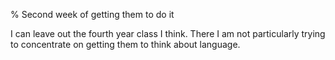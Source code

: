 % Second week of getting them to do it

I can leave out the fourth year class I think. There I am not particularly trying to concentrate on getting them to think about language.

